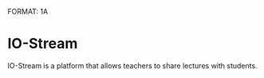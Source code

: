 FORMAT: 1A

# IO-Stream

IO-Stream is a platform that allows teachers to share lectures with students.

<!-- include(topic.md) -->
<!-- include(course.md) -->
<!-- include(video.md) -->